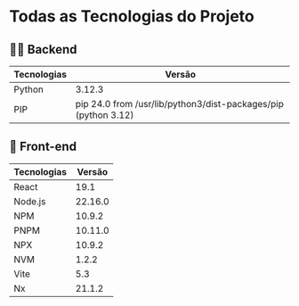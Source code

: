 # Todas as Tecnologias do Projeto

## 👨‍💻 Backend

| Tecnologias | Versão |
| --- | --- |
| Python | 3.12.3 |
| PIP | pip 24.0 from /usr/lib/python3/dist-packages/pip (python 3.12) |


## 🎨 Front-end

| Tecnologias | Versão |
| --- | --- |
| React | 19.1 |
| Node.js | 22.16.0 |
| NPM | 10.9.2 |
| PNPM | 10.11.0 |
| NPX | 10.9.2 |
| NVM  | 1.2.2 |
| Vite | 5.3 |
| Nx | 21.1.2 |